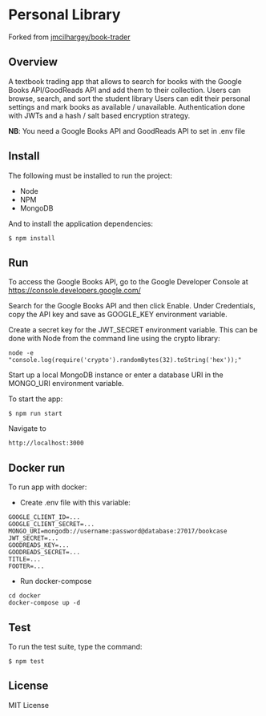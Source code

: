 # Personal Library

Forked from [jmcilhargey/book-trader](https://github.com/jmcilhargey/book-trader)

## Overview

A textbook trading app that allows to search for books with the Google Books API/GoodReads API and add them to their collection. Users can browse, search, and sort the student library Users can edit their personal settings and mark books as available / unavailable. Authentication done with JWTs and a hash / salt based encryption strategy.

**NB**: You need a Google Books API and GoodReads API to set in .env file

## Install

The following must be installed to run the project:

* Node
* NPM
* MongoDB

And to install the application dependencies:

    $ npm install

## Run

To access the Google Books API, go to the Google Developer Console at https://console.developers.google.com/

Search for the Google Books API and then click Enable. Under Credentials, copy the API key and save as GOOGLE_KEY environment variable.

Create a secret key for the JWT_SECRET environment variable. This can be done with Node from the command line using the crypto library:

    node -e "console.log(require('crypto').randomBytes(32).toString('hex'));"

Start up a local MongoDB instance or enter a database URI in the MONGO_URI environment variable.

To start the app:

    $ npm run start

Navigate to

    http://localhost:3000

## Docker run

To run app with docker:

* Create .env file with this variable:

```
GOOGLE_CLIENT_ID=...
GOOGLE_CLIENT_SECRET=...
MONGO_URI=mongodb://username:password@database:27017/bookcase
JWT_SECRET=...
GOODREADS_KEY=...
GOODREADS_SECRET=...
TITLE=...
FOOTER=...
```

* Run docker-compose

```
cd docker
docker-compose up -d
```

## Test

To run the test suite, type the command:

    $ npm test

## License

MIT License
